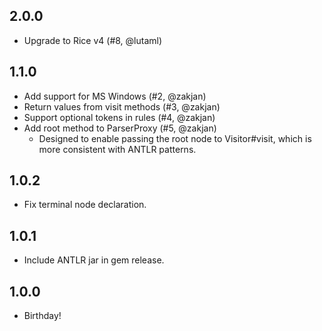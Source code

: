 ## 2.0.0
* Upgrade to Rice v4 (#8, @lutaml)

## 1.1.0
* Add support for MS Windows (#2, @zakjan)
* Return values from visit methods (#3, @zakjan)
* Support optional tokens in rules (#4, @zakjan)
* Add root method to ParserProxy (#5, @zakjan)
  - Designed to enable passing the root node to Visitor#visit, which is more consistent with ANTLR patterns.

## 1.0.2
* Fix terminal node declaration.

## 1.0.1
* Include ANTLR jar in gem release.

## 1.0.0
* Birthday!
